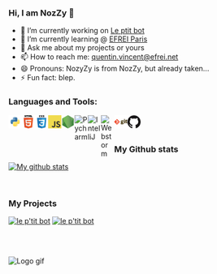 ### Hi, I am NozZy 👋

- 🔭 I’m currently working on [Le ptit bot](https://github.com/NozyZy/Le-ptit-bot)
- 🌱 I’m currently learning @ [EFREI Paris](https://efrei.fr)
- 💬 Ask me about my projects or yours
- 📫 How to reach me: quentin.vincent@efrei.net
- 😄 Pronouns: NozyZy is from NozZy, but already taken...
- ⚡ Fun fact: blep.

### Languages and Tools:

<img align="left" alt="Python" width="26px" src="https://raw.githubusercontent.com/github/explore/80688e429a7d4ef2fca1e82350fe8e3517d3494d/topics/python/python.png" />
<img align="left" alt="HTML5" width="26px" src="https://raw.githubusercontent.com/github/explore/80688e429a7d4ef2fca1e82350fe8e3517d3494d/topics/html/html.png" />
<img align="left" alt="CSS3" width="26px" src="https://raw.githubusercontent.com/github/explore/80688e429a7d4ef2fca1e82350fe8e3517d3494d/topics/css/css.png" />
<img align="left" alt="JavaScript" width="26px" src="https://raw.githubusercontent.com/github/explore/80688e429a7d4ef2fca1e82350fe8e3517d3494d/topics/javascript/javascript.png" />
<img align="left" alt="Node.js" width="26px" src="https://raw.githubusercontent.com/github/explore/80688e429a7d4ef2fca1e82350fe8e3517d3494d/topics/nodejs/nodejs.png" />
<img align="left" alt="Pycharm" width="26px" src="https://iamactivator.com/wp-content/uploads/2020/01/pycharm-logo-660x660.png" />
<img align="left" alt="IntelliJ" width="26px" src="https://logonoid.com/images/intellij-idea-logo.png" />
<img align="left" alt="Webstorm" width="26px" src="https://logonoid.com/images/webstorm-logo.png" />
<img align="left" alt="Git" width="26px" src="https://raw.githubusercontent.com/github/explore/80688e429a7d4ef2fca1e82350fe8e3517d3494d/topics/git/git.png" />
<img align="left" alt="GitHub" width="26px" src="https://raw.githubusercontent.com/github/explore/78df643247d429f6cc873026c0622819ad797942/topics/github/github.png" />

<br />
<br />

### My Github stats

[![My github stats](https://github-readme-stats.vercel.app/api?username=nozyzy&show_icons=true&theme=dracula)](https://github.com/anuraghazra/github-readme-stats)

<br />

### My Projects

[![le p'tit bot](https://github-readme-stats.vercel.app/api/pin/?username=nozyzy&repo=le-ptit-bot&theme=dracula)](https://github.com/anuraghazra/github-readme-stats)
[![le p'tit bot](https://github-readme-stats.vercel.app/api/pin/?username=nozyzy&repo=lo-potit-bot&theme=dracula)](https://github.com/anuraghazra/github-readme-stats)

<br />
<br />

![Logo gif](https://cdn.discordapp.com/attachments/754976677808832512/773575678062624808/Nozzy-tournoie-transparent.gif)
